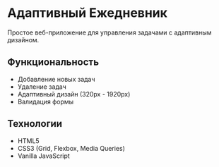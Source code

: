 # Адаптивный Ежедневник

Простое веб-приложение для управления задачами с адаптивным дизайном.

## Функциональность

- Добавление новых задач
- Удаление задач
- Адаптивный дизайн (320px - 1920px)
- Валидация формы

## Технологии

- HTML5
- CSS3 (Grid, Flexbox, Media Queries)
- Vanilla JavaScript